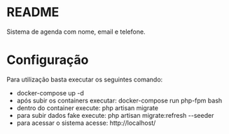 # README #
Sistema de agenda com nome, email e telefone.

# Configuração #
Para utilização basta executar os seguintes comando:

- docker-compose up -d 
- após subir os containers executar: docker-compose run php-fpm bash
- dentro do container execute: php artisan migrate
- para subir dados fake execute: php artisan migrate:refresh --seeder
- para acessar o sistema acesse: http://localhost/



